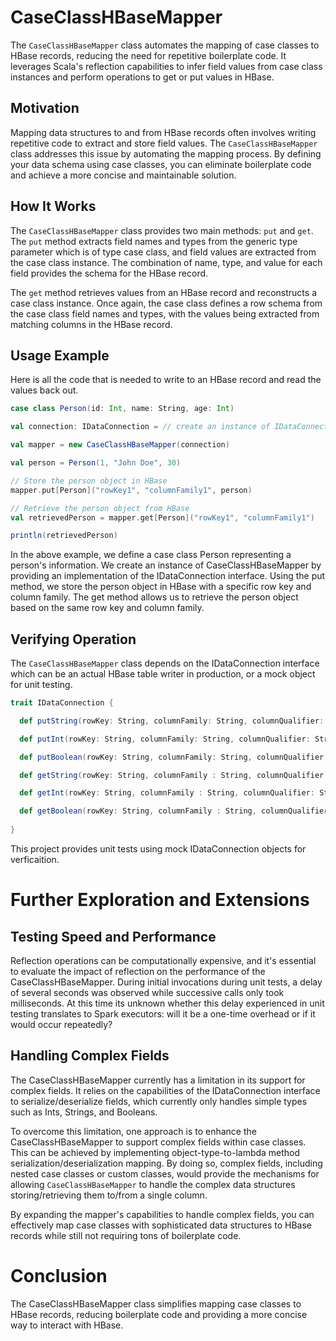 # CaseClassHBaseMapper

The `CaseClassHBaseMapper` class automates the mapping of case classes to HBase records, reducing the need for repetitive boilerplate code. It leverages Scala's reflection capabilities to infer field values from case class instances and perform operations to get or put values in HBase.

## Motivation

Mapping data structures to and from HBase records often involves writing repetitive code to extract and store field values. The `CaseClassHBaseMapper` class addresses this issue by automating the mapping process. By defining your data schema using case classes, you can eliminate boilerplate code and achieve a more concise and maintainable solution.

## How It Works

The `CaseClassHBaseMapper` class provides two main methods: `put` and `get`. The `put` method extracts field names and types from the generic type parameter which is of type case class, and field values are extracted from the case class instance.  The combination of name, type, and value for each field provides the schema for the HBase record. 

The `get` method retrieves values from an HBase record and reconstructs a case class instance.  Once again, the case class defines a row schema from the case class field names and types, with the values being extracted from matching columns in the HBase record.

## Usage Example

Here is all the code that is needed to write to an HBase record and read the values back out.

```scala
case class Person(id: Int, name: String, age: Int)

val connection: IDataConnection = // create an instance of IDataConnection

val mapper = new CaseClassHBaseMapper(connection)

val person = Person(1, "John Doe", 30)

// Store the person object in HBase
mapper.put[Person]("rowKey1", "columnFamily1", person)

// Retrieve the person object from HBase
val retrievedPerson = mapper.get[Person]("rowKey1", "columnFamily1")

println(retrievedPerson)
```

In the above example, we define a case class Person representing a person's information. We create an instance of CaseClassHBaseMapper by providing an implementation of the IDataConnection interface. Using the put method, we store the person object in HBase with a specific row key and column family. The get method allows us to retrieve the person object based on the same row key and column family.

## Verifying Operation

The `CaseClassHBaseMapper` class depends on the IDataConnection interface which can be an actual HBase table writer in production, or a mock object for unit testing.  

``` scala
trait IDataConnection {

  def putString(rowKey: String, columnFamily: String, columnQualifier: String, value: String): Unit

  def putInt(rowKey: String, columnFamily: String, columnQualifier: String, value: Int): Unit

  def putBoolean(rowKey: String, columnFamily: String, columnQualifier: String, value: Boolean): Unit

  def getString(rowKey: String, columnFamily : String, columnQualifier: String) : String

  def getInt(rowKey: String, columnFamily : String, columnQualifier: String) : Int

  def getBoolean(rowKey: String, columnFamily : String, columnQualifier: String) : Boolean
 
}
```

This project provides unit tests using mock IDataConnection objects for verficaition.

# Further Exploration and Extensions

## Testing Speed and Performance
Reflection operations can be computationally expensive, and it's essential to evaluate the impact of reflection on the performance of the CaseClassHBaseMapper. During initial invocations during unit tests, a delay of several seconds was observed while successive calls only took milliseconds.  At this time its unknown whether this delay experienced in unit testing translates to Spark executors: will it be a one-time overhead or if it would occur repeatedly?

## Handling Complex Fields
The CaseClassHBaseMapper currently has a limitation in its support for complex fields. It relies on the capabilities of the IDataConnection interface to serialize/deserialize fields, which currently only handles simple types such as Ints, Strings, and Booleans.

To overcome this limitation, one approach is to enhance the CaseClassHBaseMapper to support complex fields within case classes. This can be achieved by implementing object-type-to-lambda method serialization/deserialization mapping. By doing so, complex fields, including nested case classes or custom classes, would provide the mechanisms for allowing `CaseClassHBaseMapper` to handle the complex data structures storing/retrieving them to/from a single column.

By expanding the mapper's capabilities to handle complex fields, you can effectively map case classes with sophisticated data structures to HBase records while still not requiring tons of boilerplate code.

# Conclusion
The CaseClassHBaseMapper class simplifies mapping case classes to HBase records, reducing boilerplate code and providing a more concise way to interact with HBase.